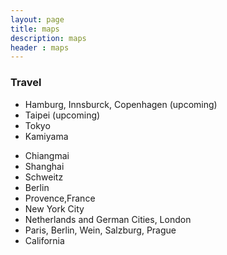 ```yaml
---
layout: page
title: maps
description: maps
header : maps
---
```


### Travel

* Hamburg, Innsburck, Copenhagen (upcoming)
* Taipei (upcoming)
* Tokyo
* Kamiyama
- Chiangmai
- Shanghai
- Schweitz
- Berlin
- Provence,France
- New York City
- Netherlands and German Cities, London
- Paris, Berlin, Wein, Salzburg, Prague
- California

